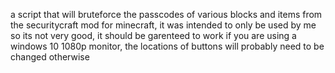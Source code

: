 a script that will bruteforce the passcodes of various blocks and items from the securitycraft mod for minecraft, it was intended to only be used by me so its not very good, it should be garenteed to work if you are using a windows 10 1080p monitor, the locations of buttons will probably need to be changed otherwise

